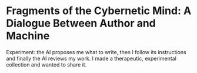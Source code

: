 # Fragments of the Cybernetic Mind: A Dialogue Between Author and Machine
Experiment: the AI proposes me what to write, then I follow its instructions and finally the AI reviews my work. I made a therapeutic, experimental collection and wanted to share it. 
